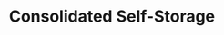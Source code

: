 ---
title: "Consolidated Self-Storage"
url: /willow-springs/consolidated-self-storage/
shop: storage rental
---